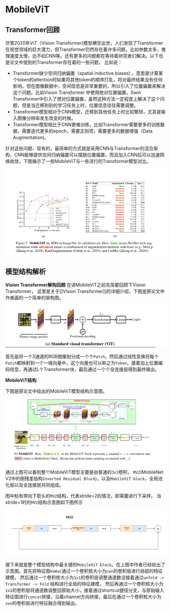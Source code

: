 # MobileViT 
## Transformer回顾  
尽管2020年ViT（Vision Transformer)模型横空出世，人们发现了Transformer在视觉领域的巨大潜力，但Transformer仍然存在着许多问题，比如参数太多，推理速度太慢，远不如CNN等。还有更多的问题都在等待着研究者们解决。以下也是论文中提到的Transformer存在着的一些问题， 比如说： 

*  Transformer缺少空间归纳偏置（spatial inductive biases) 。意思是计算某个token的attention时如果将其他token的顺序打乱，将对最终结果没有任何影响。但在图像数据中，空间信息是非常重要的，所以引入了位置偏置来解决这个问题。比如Vision Transformer 中使用绝对位置偏置，Swin Transformer中引入了想对位置偏置，虽然这种方法一定程度上解决了这个问题，但是当迁移到别的学习任务上时，位置信息往往需要调整。 
* Transformer模型相对于CNN模型，迁移到其他任务上时比较繁琐，尤其是输入图像分辨率发生改变的时候。 
* Transformer模型相比于CNN更难训练，比如Transformer需要更多的训练数据，需要迭代更多的epoch，需要正则项，需要更多的数据增强（Data Augmentation)。  

针对这些问题，现有的，最简单的方式就是采用CNN与Transformer的混合架构，CNN能够提供空间归纳偏置可以摆脱位置偏置，而且加入CNN后可以加速网络收敛。下图展示了一些MobileViT与一些流行的Transformer模型对比。 

![img.png](img.png)

## 模型结构解析 
**Vision Transformer解构回顾** 
在讲MobileViT之前先简要回顾下Vision Transformer， 这里是关于[[Vision Transformer]]的详细介绍，下图是原论文中作者画的一个简单的架构图。

![img_1.png](img_1.png)

首先是将一个3通道的RGB图像划分成一个个```Patch```，然后通过线性变换将每个```Patch```都映射到一个一维向量中，这个向量也可以称之为```Token```，接着加上位置编码信息，再通过L个Transformer块，最后通过一个个全连接层得到最终输出。

**MobileViT结构**  

下图是原论文中给出的MobileViT模型结构示意图。

![img_2.png](img_2.png) 

通过上图可以看到整个MobileViT模型主要是由普通的```3x3```卷积， ```MV2```(MobileNet V2中的倒残差结构```Inverted Residual Block```)，以及```MobileViT block```，全局池化层以及全连接层共同组成。 

图中标有带向下箭头的```MV2```结构，代表stride=2的情况，即需要进行下采样。 当stride=1时的```MV2```结构示意图如下图所示

![MV2.png](MV2.png) 

接下来就是整个模型结构中最关键的```MobileViT block```。在上图中作者已经给出了示意图。首先将特征图```HxWxC```通过一个卷积核大小为```nxn```的卷积层进行局部的特征建模，
然后通过一个卷积核大小为```1x1```的卷积层调整通道数没接着通过```unfold -> Transformer -> Fold``` 结构进行全局的特征建模， 然后再通过一个卷积核大小为```1x1```的卷积层将通道数调整回原始大小，接着通过shortcut捷径分支，与原始输入特征图进行```concat```拼接，沿着channel方向拼接，最后在通过一个卷积核大小为```nxn```的卷积层进行特征融合得到输出。 





